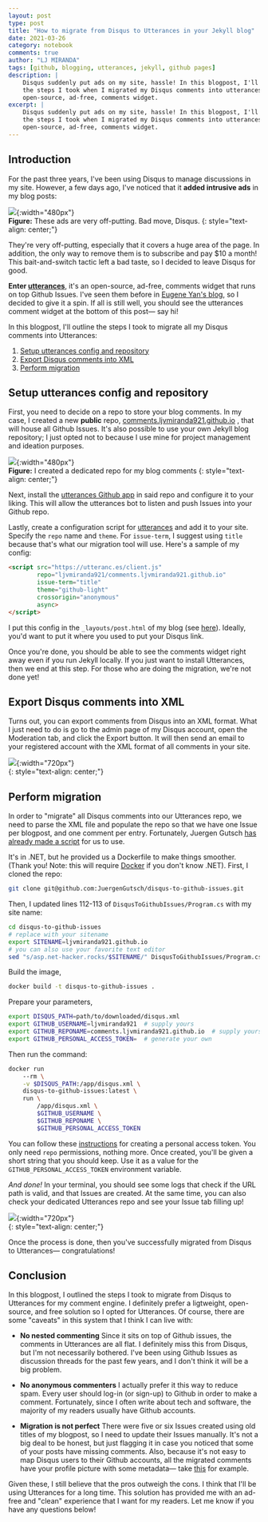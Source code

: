 ```yaml
---
layout: post
type: post
title: "How to migrate from Disqus to Utterances in your Jekyll blog"
date: 2021-03-26
category: notebook
comments: true
author: "LJ MIRANDA"
tags: [github, blogging, utterances, jekyll, github pages]
description: |
    Disqus suddenly put ads on my site, hassle! In this blogpost, I'll outline
    the steps I took when I migrated my Disqus comments into utterances&mdash;an
    open-source, ad-free, comments widget.
excerpt: |
    Disqus suddenly put ads on my site, hassle! In this blogpost, I'll outline
    the steps I took when I migrated my Disqus comments into utterances&mdash;an
    open-source, ad-free, comments widget.
---
```


## Introduction

For the past three years, I've been using Disqus to manage discussions in my
site. However, a few days ago, I've noticed that it **added intrusive ads** in
my blog posts:

![](/assets/png/utterances/disqus_ads.png){:width="480px"}  
**Figure:** These ads are very off-putting. Bad move, Disqus.
{: style="text-align: center;"}

They're very off-putting, especially that it covers a huge area of the page. In
addition, the only way to remove them is to subscribe and pay $10 a
month! This bait-and-switch tactic left a bad taste, so I decided to leave
Disqus for good.

**Enter [utterances](https://utteranc.es/)**, it's an open-source, ad-free,
comments widget that runs on top Github Issues. I've seen them before in [Eugene
Yan's blog](https://eugeneyan.com/), so I decided to give it a spin. If all is
still well, you should see the utterances comment widget at the bottom of this
post&mdash; say hi!

In this blogpost, I'll outline the steps I took to migrate all my Disqus
comments into Utterances:
1. [Setup utterances config and
   repository](#setup-utterances-config-and-repository)
2. [Export Disqus comments into XML](#export-disqus-comments-into-xml)
3. [Perform migration](#perform-migration)

## Setup utterances config and repository

First, you need to decide on a repo to store your blog comments. In my case, I
created a new **public** repo,
[comments.ljvmiranda921.github.io](https://github.com/ljvmiranda921/comments.ljvmiranda921.github.io)
, that will house all Github Issues. It's also possible to use your own Jekyll
blog repository; I just opted not to because I use mine for project management
and ideation purposes.

![](/assets/png/utterances/utterances_repo.png){:width="480px"}  
**Figure:** I created a dedicated repo for my blog comments
{: style="text-align: center;"}

Next, install the [utterances Github app](https://github.com/apps/utterances)
in said repo and configure it to your liking. This will allow the utterances
bot to listen and push Issues into your Github repo. 

Lastly, create a configuration script for [utterances](https://utteranc.es/) and
add it to your site.  Specify the `repo` name and `theme`. For `issue-term`, I
suggest using `title` because that's what our migration tool will use. Here's a
sample of my config:

```html
<script src="https://utteranc.es/client.js"
        repo="ljvmiranda921/comments.ljvmiranda921.github.io"
        issue-term="title"
        theme="github-light"
        crossorigin="anonymous"
        async>
</script>
```

I put this config in the `_layouts/post.html` of my blog (see
[here](https://github.com/ljvmiranda921/ljvmiranda921.github.io/commit/6ea9748e53e6dca262c9952e873a405d06113621)).
Ideally, you'd want to put it where you used to put your Disqus link.

Once you're done, you should be able to see the comments widget right away even
if you run Jekyll locally. If you just want to install Utterances, then we end
at this step. For those who are doing the migration, we're not done yet!


## Export Disqus comments into XML

Turns out, you can export comments from Disqus into an XML format. What I just need
to do is go to the admin page of my Disqus account, open the Moderation tab, and
click the Export button. It will then send an email to your registered account
with the XML format of all comments in your site.

<!-- show screenshots with labels? -->

![](/assets/png/utterances/community_page.png){:width="720px"}  
{: style="text-align: center;"}


## Perform migration

In order to "migrate" all Disqus comments into our Utterances repo, we need to
parse the XML file and populate the repo so that we have one Issue per
blogpost, and one comment per entry. Fortunately, Juergen Gutsch [has already
made a script](https://github.com/JuergenGutsch/disqus-to-github-issues) for us
to use. 

It's in .NET, but he provided us a Dockerfile to make things smoother.
(Thank you! Note: this will require
[Docker](https://docs.docker.com/get-docker/) if you don't know .NET).
First, I cloned the repo:

```sh
git clone git@github.com:JuergenGutsch/disqus-to-github-issues.git
```

Then, I updated lines 112-113 of `DisqusToGithubIssues/Program.cs` with my site
name:

```sh
cd disqus-to-github-issues
# replace with your sitename
export SITENAME=ljvmiranda921.github.io
# you can also use your favorite text editor
sed "s/asp.net-hacker.rocks/$SITENAME/" DisqusToGithubIssues/Program.cs
```

Build the image,

```sh
docker build -t disqus-to-github-issues .
```

Prepare your parameters,

```sh
export DISQUS_PATH=path/to/downloaded/disqus.xml
export GITHUB_USERNAME=ljvmiranda921  # supply yours
export GITHUB_REPONAME=comments.ljvmiranda921.github.io  # supply yours
export GITHUB_PERSONAL_ACCESS_TOKEN=  # generate your own
```

Then run the command:

```sh
docker run 
    --rm \
    -v $DISQUS_PATH:/app/disqus.xml \
    disqus-to-github-issues:latest \
    run \
        /app/disqus.xml \
        $GITHUB_USERNAME \
        $GITHUB_REPONAME \
        $GITHUB_PERSONAL_ACCESS_TOKEN 
```

You can follow these
[instructions](https://docs.github.com/en/github/authenticating-to-github/creating-a-personal-access-token)
for creating a personal access token. You only need `repo` permissions, nothing
more. Once created, you'll be given a short string that you should keep. Use it
as a value for the `GITHUB_PERSONAL_ACCESS_TOKEN` environment variable.

*And done!* In your terminal, you should see some logs that check if the URL
path is valid, and that Issues are created. At the same time, you can also
check your dedicated Utterances repo and see your Issue tab filling up!

![](/assets/png/utterances/issues.png){:width="720px"}  
{: style="text-align: center;"}

Once the process is done, then you've successfully migrated from Disqus to
Utterances&mdash; congratulations!

## Conclusion

In this blogpost, I outlined the steps I took to migrate from Disqus to
Utterances for my comment engine. I definitely prefer a ligtweight,
open-source, and free solution so I opted for Utterances. Of course, there are
some "caveats" in this system that I think I can live with:

* **No nested commenting** Since it sits on top of Github issues, the comments
    in Utterances are all flat. I definitely miss this from Disqus, but I'm not
    necessarily bothered. I've been using Github Issues as discussion threads
    for the past few years, and I don't think it will be a big problem.

* **No anonymous commenters** I actually prefer it this way to reduce spam.
    Every user should log-in (or sign-up) to Github in order to make a comment.
    Fortunately, since I often write about tech and software, the majority of
    my readers usually have Github accounts.

* **Migration is not perfect** There were five or six Issues created using old
    titles of my blogpost, so I need to update their Issues manually. It's not a big
    deal to be honest, but just flagging it in case you noticed that some of
    your posts have missing comments. Also, because it's not easy to map Disqus
    users to their Github accounts, all the migrated comments have your
    profile picture with some metadata&mdash; take [this](/notebook/2020/03/30/jupyter-notebooks-in-2020-part-3/) for example.

Given these, I still believe that the pros outweigh the cons. I think
that I'll be using Utterances for a long time. This solution has provided me
with an ad-free and "clean" experience that I want for my readers. Let me
know if you have any questions below!

